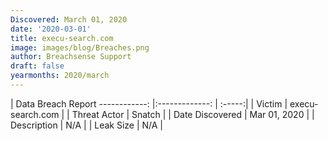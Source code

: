 ```yaml
---
Discovered: March 01, 2020
date: '2020-03-01'
title: execu-search.com
image: images/blog/Breaches.png
author: Breachsense Support
draft: false
yearmonths: 2020/march
---
```



| Data Breach Report
------------:   |:-------------:    | :-----:|
| Victim    | execu-search.com      | 
| Threat Actor    | Snatch      | 
| Date Discovered    | Mar 01, 2020      | 
| Description    | N/A      | 
| Leak Size    | N/A      | 

